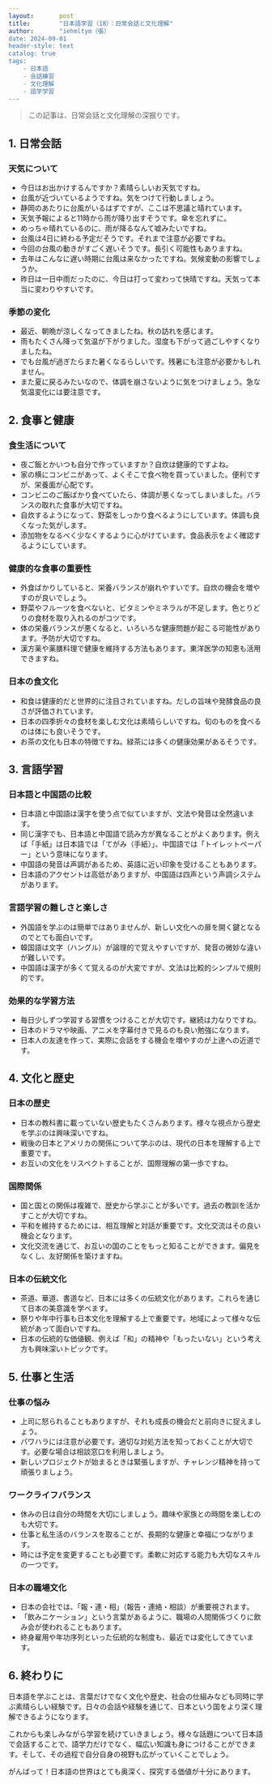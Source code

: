 ```yaml
---
layout:       post
title:        "日本語学習（18）：日常会話と文化理解"
author:       "iehmltym（張）
date: 2024-09-01
header-style: text
catalog: true
tags:
    - 日本語
    - 会話練習
    - 文化理解
    - 語学学習
---
```

> この記事は、日常会話と文化理解の深掘りです。


## 1. 日常会話

### 天気について
- 今日はお出かけするんですか？素晴らしいお天気ですね。
- 台風が近づいているようですね。気をつけて行動しましょう。
- 静岡のあたりに台風がいるはずですが、ここは不思議と晴れています。
- 天気予報によると11時から雨が降り出すそうです。傘を忘れずに。
- めっちゃ晴れているのに、雨が降るなんて嘘みたいですね。
- 台風は4日に終わる予定だそうです。それまで注意が必要ですね。
- 今回の台風の動きがすごく遅いそうです。長引く可能性もありますね。
- 去年はこんなに遅い時期に台風は来なかったですね。気候変動の影響でしょうか。
- 昨日は一日中雨だったのに、今日は打って変わって快晴ですね。天気って本当に変わりやすいです。

### 季節の変化
- 最近、朝晩が涼しくなってきましたね。秋の訪れを感じます。
- 雨もたくさん降って気温が下がりました。湿度も下がって過ごしやすくなりましたね。
- でも台風が過ぎたらまた暑くなるらしいです。残暑にも注意が必要かもしれません。
- また夏に戻るみたいなので、体調を崩さないように気をつけましょう。急な気温変化には要注意です。

## 2. 食事と健康

### 食生活について
- 夜ご飯とかいつも自分で作っていますか？自炊は健康的ですよね。
- 家の横にコンビニがあって、よくそこで食べ物を買っていました。便利ですが、栄養面が心配です。
- コンビニのご飯ばかり食べていたら、体調が悪くなってしまいました。バランスの取れた食事が大切ですね。
- 自炊するようになって、野菜をしっかり食べるようにしています。体調も良くなった気がします。
- 添加物をなるべく少なくするように心がけています。食品表示をよく確認するようにしています。

### 健康的な食事の重要性
- 外食ばかりしていると、栄養バランスが崩れやすいです。自炊の機会を増やすのが良いでしょう。
- 野菜やフルーツを食べないと、ビタミンやミネラルが不足します。色とりどりの食材を取り入れるのがコツです。
- 体の栄養バランスが悪くなると、いろいろな健康問題が起こる可能性があります。予防が大切ですね。
- 漢方薬や薬膳料理で健康を維持する方法もあります。東洋医学の知恵も活用できますね。

### 日本の食文化
- 和食は健康的だと世界的に注目されていますね。だしの旨味や発酵食品の良さが評価されています。
- 日本の四季折々の食材を楽しむ文化は素晴らしいですね。旬のものを食べるのは体にも良いそうです。
- お茶の文化も日本の特徴ですね。緑茶には多くの健康効果があるそうです。

## 3. 言語学習

### 日本語と中国語の比較
- 日本語と中国語は漢字を使う点で似ていますが、文法や発音は全然違います。
- 同じ漢字でも、日本語と中国語で読み方が異なることがよくあります。例えば「手紙」は日本語では「てがみ（手紙）」、中国語では「トイレットペーパー」という意味になります。
- 中国語の発音は声調があるため、英語に近い印象を受けることもあります。
- 日本語のアクセントは高低がありますが、中国語は四声という声調システムがあります。

### 言語学習の難しさと楽しさ
- 外国語を学ぶのは簡単ではありませんが、新しい文化への扉を開く鍵となるのでとても面白いです。
- 韓国語は文字（ハングル）が論理的で覚えやすいですが、発音の微妙な違いが難しいです。
- 中国語は漢字が多くて覚えるのが大変ですが、文法は比較的シンプルで規則的です。

### 効果的な学習方法
- 毎日少しずつ学習する習慣をつけることが大切です。継続は力なりですね。
- 日本のドラマや映画、アニメを字幕付きで見るのも良い勉強になります。
- 日本人の友達を作って、実際に会話をする機会を増やすのが上達への近道です。

## 4. 文化と歴史

### 日本の歴史
- 日本の教科書に載っていない歴史もたくさんあります。様々な視点から歴史を学ぶのは興味深いですね。
- 戦後の日本とアメリカの関係について学ぶのは、現代の日本を理解する上で重要です。
- お互いの文化をリスペクトすることが、国際理解の第一歩ですね。

### 国際関係
- 国と国との関係は複雑で、歴史から学ぶことが多いです。過去の教訓を活かすことが大切ですね。
- 平和を維持するためには、相互理解と対話が重要です。文化交流はその良い機会となります。
- 文化交流を通じて、お互いの国のことをもっと知ることができます。偏見をなくし、友好関係を築けますね。

### 日本の伝統文化
- 茶道、華道、書道など、日本には多くの伝統文化があります。これらを通じて日本の美意識を学べます。
- 祭りや年中行事も日本文化を理解する上で重要です。地域によって様々な伝統があって面白いですね。
- 日本の伝統的な価値観、例えば「和」の精神や「もったいない」という考え方も興味深いトピックです。

## 5. 仕事と生活

### 仕事の悩み
- 上司に怒られることもありますが、それも成長の機会だと前向きに捉えましょう。
- パワハラには注意が必要です。適切な対処方法を知っておくことが大切です。必要な場合は相談窓口を利用しましょう。
- 新しいプロジェクトが始まるときは緊張しますが、チャレンジ精神を持って頑張りましょう。

### ワークライフバランス
- 休みの日は自分の時間を大切にしましょう。趣味や家族との時間を楽しむのも大切です。
- 仕事と私生活のバランスを取ることが、長期的な健康と幸福につながります。
- 時には予定を変更することも必要です。柔軟に対応する能力も大切なスキルの一つです。

### 日本の職場文化
- 日本の会社では、「報・連・相」（報告・連絡・相談）が重要視されます。
- 「飲みニケーション」という言葉があるように、職場の人間関係づくりに飲み会が使われることもあります。
- 終身雇用や年功序列といった伝統的な制度も、最近では変化してきています。

## 6. 終わりに

日本語を学ぶことは、言葉だけでなく文化や歴史、社会の仕組みなども同時に学ぶ素晴らしい経験です。日々の会話や経験を通じて、日本という国をより深く理解できるようになります。

これからも楽しみながら学習を続けていきましょう。様々な話題について日本語で会話することで、語学力だけでなく、幅広い知識も身につけることができます。そして、その過程で自分自身の視野も広がっていくことでしょう。

がんばって！日本語の世界はとても奥深く、探究する価値が十分にあります。
